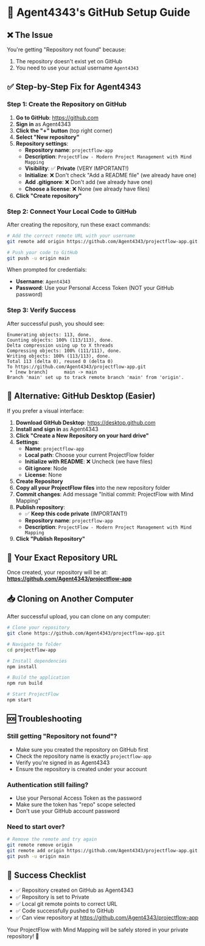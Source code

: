 # 🎯 Agent4343's GitHub Setup Guide

## ❌ The Issue
You're getting "Repository not found" because:
1. The repository doesn't exist yet on GitHub
2. You need to use your actual username `Agent4343`

## ✅ Step-by-Step Fix for Agent4343

### **Step 1: Create the Repository on GitHub**

1. **Go to GitHub**: https://github.com
2. **Sign in** as Agent4343
3. **Click the "+" button** (top right corner)
4. **Select "New repository"**
5. **Repository settings**:
   - **Repository name**: `projectflow-app`
   - **Description**: `ProjectFlow - Modern Project Management with Mind Mapping`
   - **Visibility**: ✅ **Private** (VERY IMPORTANT!)
   - **Initialize**: ❌ Don't check "Add a README file" (we already have one)
   - **Add .gitignore**: ❌ Don't add (we already have one)
   - **Choose a license**: ❌ None (we already have files)
6. **Click "Create repository"**

### **Step 2: Connect Your Local Code to GitHub**

After creating the repository, run these exact commands:

```bash
# Add the correct remote URL with your username
git remote add origin https://github.com/Agent4343/projectflow-app.git

# Push your code to GitHub
git push -u origin main
```

When prompted for credentials:
- **Username**: `Agent4343`
- **Password**: Use your Personal Access Token (NOT your GitHub password)

### **Step 3: Verify Success**

After successful push, you should see:
```
Enumerating objects: 113, done.
Counting objects: 100% (113/113), done.
Delta compression using up to X threads
Compressing objects: 100% (111/111), done.
Writing objects: 100% (113/113), done.
Total 113 (delta 0), reused 0 (delta 0)
To https://github.com/Agent4343/projectflow-app.git
 * [new branch]      main -> main
Branch 'main' set up to track remote branch 'main' from 'origin'.
```

## 🔧 Alternative: GitHub Desktop (Easier)

If you prefer a visual interface:

1. **Download GitHub Desktop**: https://desktop.github.com
2. **Install and sign in** as Agent4343
3. **Click "Create a New Repository on your hard drive"**
4. **Settings**:
   - **Name**: `projectflow-app`
   - **Local path**: Choose your current ProjectFlow folder
   - **Initialize with README**: ❌ Uncheck (we have files)
   - **Git ignore**: Node
   - **License**: None
5. **Create Repository**
6. **Copy all your ProjectFlow files** into the new repository folder
7. **Commit changes**: Add message "Initial commit: ProjectFlow with Mind Mapping"
8. **Publish repository**:
   - ✅ **Keep this code private** (IMPORTANT!)
   - **Repository name**: `projectflow-app`
   - **Description**: `ProjectFlow - Modern Project Management with Mind Mapping`
9. **Click "Publish Repository"**

## 🎯 Your Exact Repository URL

Once created, your repository will be at:
**https://github.com/Agent4343/projectflow-app**

## 📥 Cloning on Another Computer

After successful upload, you can clone on any computer:

```bash
# Clone your repository
git clone https://github.com/Agent4343/projectflow-app.git

# Navigate to folder
cd projectflow-app

# Install dependencies
npm install

# Build the application
npm run build

# Start ProjectFlow
npm start
```

## 🆘 Troubleshooting

### **Still getting "Repository not found"?**
- Make sure you created the repository on GitHub first
- Check the repository name is exactly `projectflow-app`
- Verify you're signed in as Agent4343
- Ensure the repository is created under your account

### **Authentication still failing?**
- Use your Personal Access Token as the password
- Make sure the token has "repo" scope selected
- Don't use your GitHub account password

### **Need to start over?**
```bash
# Remove the remote and try again
git remote remove origin
git remote add origin https://github.com/Agent4343/projectflow-app.git
git push -u origin main
```

## 🎉 Success Checklist

- ✅ Repository created on GitHub as Agent4343
- ✅ Repository is set to Private
- ✅ Local git remote points to correct URL
- ✅ Code successfully pushed to GitHub
- ✅ Can view repository at https://github.com/Agent4343/projectflow-app

Your ProjectFlow with Mind Mapping will be safely stored in your private repository! 🚀
